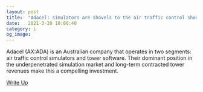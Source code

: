 ```yaml
---
layout: post
title:  "Adacel: simulators are shovels to the air traffic control shortage. Tower software is the comfortable shoes."
date:   2021-3-20 10:00:40
category: i
og_image:
---
```


Adacel (AX:ADA) is an Australian company that operates in two segments: air traffic control simulators and tower software. Their dominant position in the underpenetrated simulation market and long-term contracted tower revenues make this a compelling investment.

<a href="https://csahil.github.io/assets/ADA.pdf">Write Up</a>
